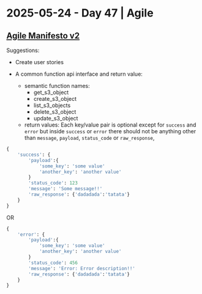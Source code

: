 # 2025-05-24 - Day 47 | Agile
## [Agile Manifesto v2](https://www.atlassian.com/agile/manifesto)



Suggestions:
- Create user stories

- A common function api interface and return value:
    - semantic function names:
        - get_s3_object
        - create_s3_object
        - list_s3_objects
        - delete_s3_object
        - update_s3_object
    - return values:
    Each key/value pair is optional except for `success` and `error` but inside `success` or `error` there should not be anything other than `message`, `payload`, `status_code` or `raw_response`,
```python
{
    'success': {
        'payload':{
            'some_key': 'some value'
            'another_key': 'another value'
        }
        'status_code': 123
        'message': 'Some message!!'
        'raw_response': {'dadadada':'tatata'}
    }
}
```
OR
```python
{
    'error': {
        'payload':{
            'some_key': 'some value'
            'another_key': 'another value'
        }
        'status_code': 456
        'message': 'Error: Error description!!'
        'raw_response': {'dadadada':'tatata'}
    }
}
```

